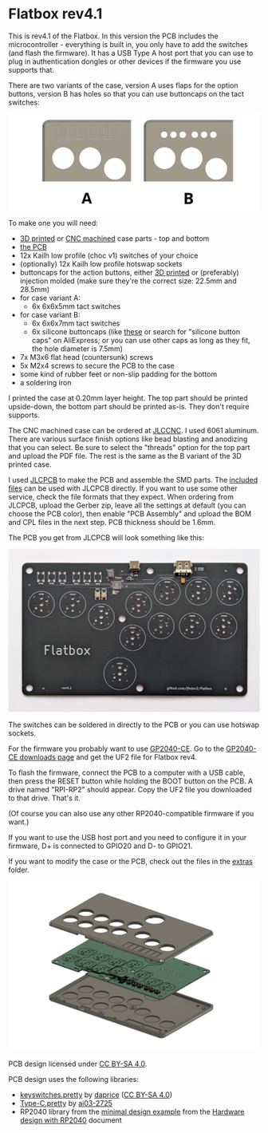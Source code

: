 # Flatbox rev4.1

This is rev4.1 of the Flatbox. In this version the PCB includes the microcontroller - everything is built in, you only have to add the switches (and flash the firmware). It has a USB Type A host port that you can use to plug in authentication dongles or other devices if the firmware you use supports that.

There are two variants of the case, version A uses flaps for the option buttons, version B has holes so that you can use buttoncaps on the tact switches:

![Flatbox rev4.1 case variants](images/Flatbox-rev4.1-variants.png)

To make one you will need:

* [3D printed](3d-printed-case) or [CNC machined](cnc-machined-case) case parts - top and bottom
* [the PCB](pcb)
* 12x Kailh low profile (choc v1) switches of your choice
* (optionally) 12x Kailh low profile hotswap sockets
* buttoncaps for the action buttons, either [3D printed](../3d-printed-buttoncaps) or (preferably) injection molded (make sure they're the correct size: 22.5mm and 28.5mm)
* for case variant A:
  * 6x 6x6x5mm tact switches
* for case variant B:
  * 6x 6x6x7mm tact switches
  * 6x silicone buttoncaps (like [these](https://www.aliexpress.com/item/32846395636.html) or search for "silicone button caps" on AliExpress; or you can use other caps as long as they fit, the hole diameter is 7.5mm)
* 7x M3x6 flat head (countersunk) screws
* 5x M2x4 screws to secure the PCB to the case
* some kind of rubber feet or non-slip padding for the bottom
* a soldering iron

I printed the case at 0.20mm layer height. The top part should be printed upside-down, the bottom part should be printed as-is. They don't require supports.

The CNC machined case can be ordered at [JLCCNC](https://jlccnc.com/). I used 6061 aluminum. There are various surface finish options like bead blasting and anodizing that you can select. Be sure to select the "threads" option for the top part and upload the PDF file. The rest is the same as the B variant of the 3D printed case.

I used [JLCPCB](https://jlcpcb.com/) to make the PCB and assemble the SMD parts. The [included files](pcb) can be used with JLCPCB directly. If you want to use some other service, check the file formats that they expect. When ordering from JLCPCB, upload the Gerber zip, leave all the settings at default (you can choose the PCB color), then enable "PCB Assembly" and upload the BOM and CPL files in the next step. PCB thickness should be 1.6mm.

The PCB you get from JLCPCB will look something like this:

![Flatbox rev4.1 PCB with SMD parts assembled](images/Flatbox-rev4.1-pcb-with-smd-parts.jpg)

The switches can be soldered in directly to the PCB or you can use hotswap sockets.

For the firmware you probably want to use [GP2040-CE](https://gp2040-ce.info/). Go to the [GP2040-CE downloads page](https://gp2040-ce.info/downloads/) and get the UF2 file for Flatbox rev4.

To flash the firmware, connect the PCB to a computer with a USB cable, then press the RESET button while holding the BOOT button on the PCB. A drive named "RPI-RP2" should appear. Copy the UF2 file you downloaded to that drive. That's it.

(Of course you can also use any other RP2040-compatible firmware if you want.)

If you want to use the USB host port and you need to configure it in your firmware, D+ is connected to GPIO20 and D- to GPIO21.

If you want to modify the case or the PCB, check out the files in the [extras](extras) folder.

![Flatbox rev4.1 exploded view of the 3D printed case](images/Flatbox-rev4.1-exploded.png)

PCB design licensed under [CC BY-SA 4.0](https://creativecommons.org/licenses/by-sa/4.0/).

PCB design uses the following libraries:

* [keyswitches.pretty](https://github.com/daprice/keyswitches.pretty) by [daprice](https://github.com/daprice) ([CC BY-SA 4.0](https://creativecommons.org/licenses/by-sa/4.0/))
* [Type-C.pretty](https://github.com/ai03-2725/Type-C.pretty) by [ai03-2725](https://github.com/ai03-2725)
* RP2040 library from the [minimal design example](https://datasheets.raspberrypi.org/rp2040/Minimal-KiCAD.zip) from the [Hardware design with RP2040](https://datasheets.raspberrypi.org/rp2040/hardware-design-with-rp2040.pdf) document
